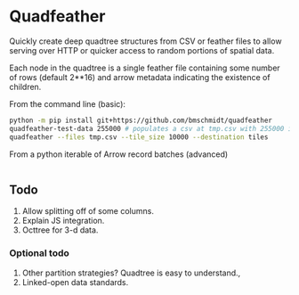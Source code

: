 # Quadfeather

Quickly create deep quadtree structures from CSV or feather files to allow serving over HTTP or quicker access to random portions of spatial data.

Each node in the quadtree is a single feather file containing some number of rows (default 2**16) and arrow 
metadata indicating the existence of children.


From the command line (basic):

```bash
python -m pip install git+https://github.com/bmschmidt/quadfeather
quadfeather-test-data 255000 # populates a csv at tmp.csv with 255000 items
quadfeather --files tmp.csv --tile_size 10000 --destination tiles
```

From a python iterable of Arrow record batches (advanced)

```python


```

## Todo

1. Allow splitting off of some columns.
2. Explain JS integration.
3. Octtree for 3-d data.

### Optional todo

1. Other partition strategies? Quadtree is easy to understand.,
2. Linked-open data standards.
